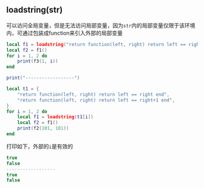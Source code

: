## loadstring(str)

可以访问全局变量，但是无法访问局部变量，因为`str`内的局部变量仅限于该环境内，可通过包装成function来引入外部的局部变量

``` lua
local f1 = loadstring("return function(left, right) return left == right end")
local f2 = f1()
for i = 1, 2 do
    print(f3(1, i))
end

print("------------------")

local t1 = {
    "return function(left, right) return left == right end",
    "return function(left, right) return left == right+1 end",
}
for i = 1, 2 do
    local f1 = loadstring(t1[i])
    local f2 = f1()
    print(f2(101, 101))
end
```

打印如下，外部的`i`是有效的

``` lua
true
false
------------------
true
false
```

